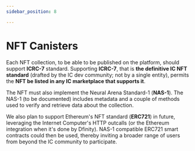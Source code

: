 ```yaml
---
sidebar_position: 8

---
```


# NFT Canisters

Each NFT collection, to be able to be published on the platform, should support **ICRC-7** standard. Supporting **ICRC-7**, that is **the definitive IC NFT standard** (drafted by the IC dev community; not by a single entity), permits the **NFT be listed in any IC marketplace that supports it**.

The NFT must also implement the Neural Arena Standard-1 (**NAS-1**). The NAS-1 (to be documented) includes metadata and a couple of methods used to verify and retrieve data about the collection.

We also plan to support Ethereum's NFT standard (**ERC721**) in future, leveraging the Internet Computer's HTTP outcalls (or the Ethereum integration when it's done by Dfinity). NAS-1 compatible ERC721 smart contracts could then be used, thereby inviting a broader range of users from beyond the IC community to participate.